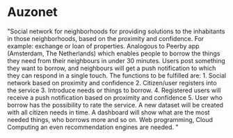 # Auzonet
"Social network for neighborhoods for providing solutions to the inhabitants in those neighborhoods, based on the proximity and confidence. For example: exchange or loan of properties. Analogous to Peerby app (Amsterdam, The Netherlands) which enables people to borrow the things they need from their neighbours in under 30 minutes. Users post something they want to borrow, and neighbours will get a push notification to which they can respond in a single touch. The functions to be fulfilled are: 1. Social network based on proximity and confidence 2. Citizen/user registers into the service 3. Introduce needs or things to borrow. 4. Registered users will receive a push notification based on proximity and confidence 5. User who borrow has the possibility to rate the service. A new dataset will be created with all citizen needs in time. A dashboard will show what are the most needed things, who borrows more and so on. Web programming, Cloud Computing an even recommendation engines are needed.  "
